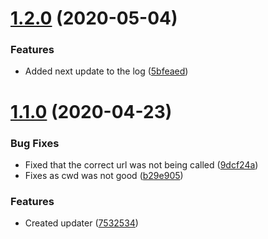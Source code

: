 # [1.2.0](https://github.com/pct-org/updater/compare/v1.1.0...v1.2.0) (2020-05-04)


### Features

* Added next update to the log ([5bfeaed](https://github.com/pct-org/updater/commit/5bfeaed968ab5b37674bce5750b288d46f6e3597))



# [1.1.0](https://github.com/pct-org/updater/compare/7532534e200b453bb80ab375c8571dc85fc63cd1...v1.1.0) (2020-04-23)


### Bug Fixes

* Fixed that the correct url was not being called ([9dcf24a](https://github.com/pct-org/updater/commit/9dcf24a31f746528317177cc44021016c96c71b9))
* Fixes as cwd was not good ([b29e905](https://github.com/pct-org/updater/commit/b29e905d0c896847481246e0ffe2c526214f00fa))


### Features

* Created updater ([7532534](https://github.com/pct-org/updater/commit/7532534e200b453bb80ab375c8571dc85fc63cd1))



